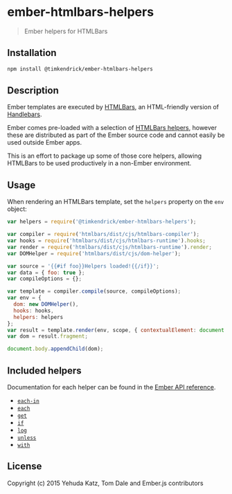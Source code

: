 # ember-htmlbars-helpers

> Ember helpers for HTMLBars

## Installation

```bash
npm install @timkendrick/ember-htmlbars-helpers
```

## Description

Ember templates are executed by [HTMLBars](https://github.com/tildeio/htmlbars), an HTML-friendly version of [Handlebars](http://handlebarsjs.com/).

Ember comes pre-loaded with a selection of [HTMLBars helpers](http://emberjs.com/api/classes/Ember.Templates.helpers.html), however these are distributed as part of the Ember source code and cannot easily be used outside Ember apps.

This is an effort to package up some of those core helpers, allowing HTMLBars to be used productively in a non-Ember environment.

## Usage

When rendering an HTMLBars template, set the `helpers` property on the `env` object:

```javascript
var helpers = require('@timkendrick/ember-htmlbars-helpers');

var compiler = require('htmlbars/dist/cjs/htmlbars-compiler');
var hooks = require('htmlbars/dist/cjs/htmlbars-runtime').hooks;
var render = require('htmlbars/dist/cjs/htmlbars-runtime').render;
var DOMHelper = require('htmlbars/dist/cjs/dom-helper');

var source = '{{#if foo}}Helpers loaded!{{/if}}';
var data = { foo: true };
var compileOptions = {};

var template = compiler.compile(source, compileOptions);
var env = {
  dom: new DOMHelper(),
  hooks: hooks,
  helpers: helpers
};
var result = template.render(env, scope, { contextualElement: document.body });
var dom = result.fragment;

document.body.appendChild(dom);
```

## Included helpers

Documentation for each helper can be found in the [Ember API reference](http://emberjs.com/api/classes/Ember.Templates.helpers.html).

- [`each-in`](http://emberjs.com/api/classes/Ember.Templates.helpers.html#method_each-in)
- [`each`](http://emberjs.com/api/classes/Ember.Templates.helpers.html#method_each)
- [`get`](http://emberjs.com/api/classes/Ember.Templates.helpers.html#method_get)
- [`if`](http://emberjs.com/api/classes/Ember.Templates.helpers.html#method_if)
- [`log`](http://emberjs.com/api/classes/Ember.Templates.helpers.html#method_log)
- [`unless`](http://emberjs.com/api/classes/Ember.Templates.helpers.html#method_unless)
- [`with`](http://emberjs.com/api/classes/Ember.Templates.helpers.html#method_with)

## License

Copyright (c) 2015 Yehuda Katz, Tom Dale and Ember.js contributors
